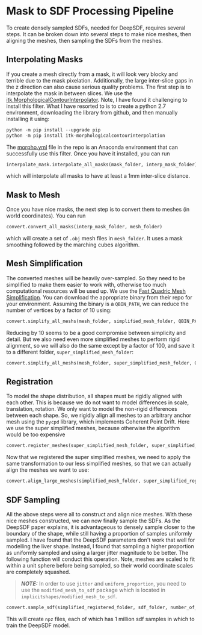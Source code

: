 # Mask to SDF Processing Pipeline

To create densely sampled SDFs, needed for DeepSDF, requires several steps. It can be broken down into several steps to make nice meshes, then aligning the meshes, then sampling the SDFs from the meshes.

## Interpolating Masks

If you create a mesh directly from a mask, it will look very blocky and terrible due to the mask pixelation. Additionally, the large inter-slice gaps in the z direction can also cause serious quality problems. The first step is to interpolate the mask in between slices. We use the [itk.MorphologicalContourInterpolator](https://github.com/KitwareMedical/ITKMorphologicalContourInterpolation). Note, I have found it challenging to install this filter. What I have resorted to is to create a python 2.7 environment, downloading the library from github, and then manually installing it using:
```python
python -m pip install --upgrade pip
python -m pip install itk-morphologicalcontourinterpolation
```

The [morpho.yml](morpho.yml) file in the repo is an Anaconda environment that can successfully use this filter. Once you have it installed, you can run
```python
interpolate_mask.interpolate_all_masks(mask_folder, interp_mask_folder)
```
which will interpolate all masks to have at least a 1mm inter-slice distance.

## Mask to Mesh

Once you have nice masks, the next step is to convert them to meshes (in world coordinates). You can run 
```python
convert.convert_all_masks(interp_mask_folder, mesh_folder)
```
which will create a set of `.obj` mesh files in `mesh_folder`. It uses a mask smoothing followed by the marching cubes algorithm.

## Mesh Simplification

The converted meshes will be heavily over-sampled. So they need to be simplified to make them easier to work with, otherwise too much computational resources will be used up. We use the [Fast Quadric Mesh Simplification](https://github.com/sp4cerat/Fast-Quadric-Mesh-Simplification). You can download the appropriate binary from their repo for your environment. Assuming the binary is a `QBIN_PATH`, we can reduce the number of vertices by a factor of 10 using:
```python
convert.simplify_all_meshs(mesh_folder, simplified_mesh_folder, QBIN_PATH, 0.1)
```

Reducing by 10 seems to be a good compromise between simplicity and detail. But we also need even more simplified meshes to perform rigid alignment, so we will also do the same except by a factor of 100, and save it to a different folder, `super_simplified_mesh_folder`:
```python
convert.simplify_all_meshs(mesh_folder, super_simplified_mesh_folder, QBIN_PATH, 0.01)
```

## Registration

To model the shape distribution, all shapes must be rigidly aligned with each other. This is because we do not want to model differences in scale, translation, rotation. We only want to model the non-rigid differences between each shape. So, we rigidly align all meshes to an arbitrary anchor mesh using the `pycpd` library, which implements Coherent Point Drift. Here we use the super simplified meshes, because otherwise the algorithm would be too expensive
```python
convert.register_meshes(super_simplified_mesh_folder, super_simplified_registered_folder)
```

Now that we registered the super simplified meshes, we need to apply the same transformation to our less simplified meshes, so that we can actually align the meshes we want to use:
```python
convert.align_large_meshes(simplified_mesh_folder, super_simplified_registered_folder, simplified_registered_folder)
```

## SDF Sampling

All the above steps were all to construct and align nice meshes. With these nice meshes constructed, we can now finally sample the SDFs. As the DeepSDF paper explains, it is advantageous to densely sample closer to the boundary of the shape, while still having a proportion of samples uniformly sampled. I have found that the DeepSDF parameters don't work that well for modelling the liver shape. Instead, I found that sampling a higher proportion as uniformly sampled and using a larger jitter magnitude to be better. The following function will conduct this operation. Note, meshes are scaled to fit within a unit sphere before being sampled, so their world coordinate scales are completely squashed.
> **_NOTE:_** In order to use `jitter` and `uniform_proportion`, you need to use the `modified_mesh_to_sdf` package which is located in `implicitshapes/modified_mesh_to_sdf`.



```python
convert.sample_sdf(simplified_registered_folder, sdf_folder, number_of_points=1000000, uniform_proportion=0.2, jitter=.1)
```
This will create `npz` files, each of which has 1 million sdf samples in which to train the DeepSDF model. 

